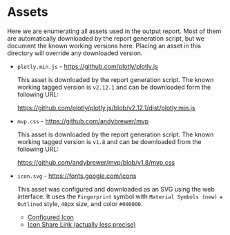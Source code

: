 # Assets

Here we are enumerating all assets used in the output report. Most of them are
automatically downloaded by the report generation script, but we document the
known working versions here. Placing an asset in this directory will override
any downloaded version.

*   `plotly.min.js` - https://github.com/plotly/plotly.js

    This asset is downloaded by the report generation script. The known working
    tagged version is `v2.12.1` and can be downloaded form the following URL:

    https://github.com/plotly/plotly.js/blob/v2.12.1/dist/plotly.min.js

*   `mvp.css` - https://github.com/andybrewer/mvp

    This asset is downloaded by the report generation script. The known working
    tagged version is `v1.8` and can be downloaded from the following URL:

    https://github.com/andybrewer/mvp/blob/v1.8/mvp.css

*   `icon.svg` - https://fonts.google.com/icons

    This asset was configured and downloaded as an SVG using the web interface.
    It uses the `Fingerprint` symbol with `Material Symbols (new)` + `Outlined`
    style, `48`px size, and color `#000000`.

    -   [Configured Icon](https://fonts.google.com/icons?selected=Material+Symbols+Outlined:fingerprint:FILL@0;wght@400;GRAD@0;opsz@48&icon.size=48&icon.color=%23000000)
    -   [Icon Share Link (actually less precise)](https://fonts.google.com/icons?selected=Material%20Symbols%20Outlined%3Afingerprint%3AFILL%400%3Bwght%40400%3BGRAD%400%3Bopsz%4048)
